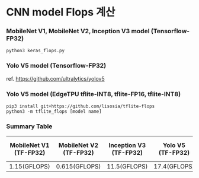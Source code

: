 # CNN model Flops 계산

### MobileNet V1, MobileNet V2, Inception V3 model (Tensorflow-FP32)
    python3 keras_flops.py


### Yolo V5 model (Tensorflow-FP32)
ref. https://github.com/ultralytics/yolov5



### Yolo V5 model (EdgeTPU tflite-INT8, tflite-FP16, tflite-INT8)
    pip3 install git+https://github.com/lisosia/tflite-flops
    python3 -m tflite_flops [model name]


### Summary Table

|MobileNet V1 (TF-FP32)|MobileNet V2 (TF-FP32)|Inception V3 (TF-FP32)|Yolo V5 </br> (TF-FP32)|Yolo V5 </br> (EdgeTPU-tflite-INT8)|Yolo V5 </br> (tflite-FP16)|Yolo V5 </br> (tflite-INT8)|
|:---:|:---:|:---:|:---:|:---:|:---:|:---:|
|1.15(GFLOPS)|0.615(GFLOPS)|11.5(GFLOPS)|17.4(GFLOPS)|5.9(GFLOPS)|16.4(GFLOPS)|16.4(GFLOPS)|
